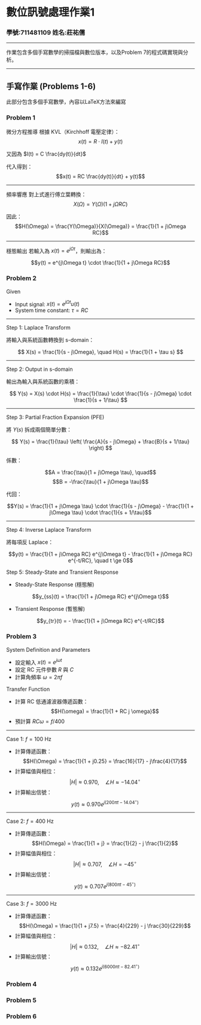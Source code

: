 # 數位訊號處理作業1
### 學號:711481109 姓名:莊祐儒
---
作業包含多個手寫數學的掃描檔與數位版本，以及Problem 7的程式碼實現與分析。

---

## **手寫作業 (Problems 1-6)**
此部分包含多個手寫數學，內容以LaTeX方法來編寫


###  Problem 1 

微分方程推導
根據 KVL（Kirchhoff 電壓定律）：
$$x(t) = R \cdot I(t) + y(t)$$  

又因為 $I(t) = C \frac{dy(t)}{dt}$

代入得到：
$$x(t) = RC \frac{dy(t)}{dt} + y(t)$$  



---

頻率響應
對上式進行傅立葉轉換：
$$X(\Omega) = Y(\Omega)(1 + j\Omega RC)$$ 

因此：
$$H(\Omega) = \frac{Y(\Omega)}{X(\Omega)} = \frac{1}{1 + j\Omega RC}$$  

---

穩態輸出
若輸入為 $x(t) = e^{j\Omega t}$，則輸出為：

$$y(t) = e^{j\Omega t} \cdot \frac{1}{1 + j\Omega RC}$$  


###  Problem 2 


Given
* Input signal: $x(t) = e^{j\Omega t} u(t)$  
* System time constant: $\tau = RC$  

---

Step 1: Laplace Transform

將輸入與系統函數轉換到 s-domain：

$$
X(s) = \frac{1}{s - j\Omega}, \quad
H(s) = \frac{1}{1 + \tau s}
$$



---

Step 2: Output in s-domain

輸出為輸入與系統函數的乘積：

$$
Y(s) = X(s) \cdot H(s) = \frac{1}{\tau} \cdot \frac{1}{s - j\Omega} \cdot \frac{1}{s + 1/\tau}
$$

---

Step 3: Partial Fraction Expansion (PFE)

將 $Y(s)$ 拆成兩個簡單分數：

$$
Y(s) = \frac{1}{\tau} \left( \frac{A}{s - j\Omega} + \frac{B}{s + 1/\tau} \right)
$$

係數：

$$A = \frac{\tau}{1 + j\Omega \tau}, \quad$$
$$B = -\frac{\tau}{1 + j\Omega \tau}$$

代回：

$$Y(s) = \frac{1}{1 + j\Omega \tau} \cdot \frac{1}{s - j\Omega} - \frac{1}{1 + j\Omega \tau} \cdot \frac{1}{s + 1/\tau}$$


---

Step 4: Inverse Laplace Transform

將每項反 Laplace：

$$y(t) = \frac{1}{1 + j\Omega RC} e^{j\Omega t} - \frac{1}{1 + j\Omega RC} e^{-t/RC}, \quad t \ge 0$$


Step 5: Steady-State and Transient Response

- Steady-State Response (穩態解)
  
$$y_{ss}(t) = \frac{1}{1 + j\Omega RC} e^{j\Omega t}$$



- Transient Response (暫態解)

$$y_{tr}(t) = - \frac{1}{1 + j\Omega RC} e^{-t/RC}$$


###  Problem 3

System Definition and Parameters
* 設定輸入 $x(t) = e^{j\omega t}$  
* 設定 RC 元件參數 $R$ 與 $C$  
* 計算角頻率 $\omega = 2\pi f$  

Transfer Function
* 計算 RC 低通濾波器傳遞函數：$$H(\omega) = \frac{1}{1 + RC j \omega}$$
* 預計算 $RC\omega = f/400$  

---

Case 1: $f = 100$ Hz
* 計算傳遞函數：$$H(\Omega) = \frac{1}{1 + j0.25} = \frac{16}{17} - j\frac{4}{17}$$
* 計算幅值與相位：$$|H| \approx 0.970, \quad \angle H \approx -14.04^\circ$$
* 計算輸出信號：$$y(t) \approx 0.970 e^{j(200\pi t - 14.04^\circ)}$$

---

Case 2: $f = 400$ Hz
* 計算傳遞函數：$$H(\Omega) = \frac{1}{1 + j} = \frac{1}{2} - j \frac{1}{2}$$
* 計算幅值與相位：$$|H| \approx 0.707, \quad \angle H = -45^\circ$$
* 計算輸出信號：$$y(t) \approx 0.707 e^{j(800\pi t - 45^\circ)}$$

---

Case 3: $f = 3000$ Hz
* 計算傳遞函數：$$H(\Omega) = \frac{1}{1 + j7.5} = \frac{4}{229} - j \frac{30}{229}$$
* 計算幅值與相位：$$|H| \approx 0.132, \quad \angle H \approx -82.41^\circ$$
* 計算輸出信號：$$y(t) \approx 0.132 e^{j(6000\pi t - 82.41^\circ)}$$



###  Problem 4
###  Problem 5
###  Problem 6
